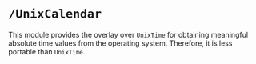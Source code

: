 # ``/UnixCalendar``

This module provides the overlay over ``UnixTime`` for obtaining meaningful absolute time values from the operating system. Therefore, it is less portable than ``UnixTime``.

